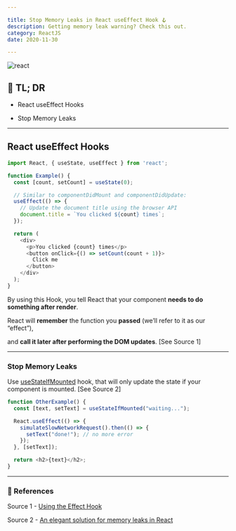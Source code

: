```yaml
---

title: Stop Memory Leaks in React useEffect Hook 🪝
description: Getting memory leak warning? Check this out.
category: ReactJS
date: 2020-11-30

---
```


![react](react.png)

## 🤦 TL; DR

- React useEffect Hooks
  
  
- Stop Memory Leaks

---

## React useEffect Hooks

```js
import React, { useState, useEffect } from 'react';

function Example() {
  const [count, setCount] = useState(0);

  // Similar to componentDidMount and componentDidUpdate:
  useEffect(() => {
    // Update the document title using the browser API
    document.title = `You clicked ${count} times`;
  });

  return (
    <div>
      <p>You clicked {count} times</p>
      <button onClick={() => setCount(count + 1)}>
        Click me
      </button>
    </div>
  );
}
```

By using this Hook, you tell React that your component **needs to do something after render**. 

React will **remember** the function you **passed** (we’ll refer to it as our “effect”), 

and **call it later after performing the DOM updates**. \[See Source 1]

---

### Stop Memory Leaks

Use [useStateIfMounted](https://www.npmjs.com/package/use-state-if-mounted) hook, that will only update the state if your component is mounted. \[See Source 2]

```js
function OtherExample() {
  const [text, setText] = useStateIfMounted("waiting...");

  React.useEffect(() => {
    simulateSlowNetworkRequest().then(() => {
      setText("done!"); // no more error
    });
  }, [setText]);

  return <h2>{text}</h2>;
}
```

---

### 🔗 References

Source 1 - [Using the Effect Hook](https://en.reactjs.org/docs/hooks-effect.html)

Source 2 - [An elegant solution for memory leaks in React](https://dev.to/nans/an-elegant-solution-for-memory-leaks-in-react-1hol)